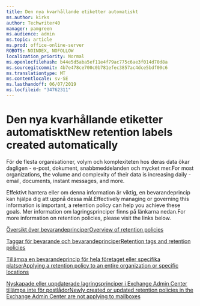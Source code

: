 ```yaml
---
title: Den nya kvarhållande etiketter automatiskt
ms.author: kirks
author: Techwriter40
manager: pamgreen
ms.audience: admin
ms.topic: article
ms.prod: office-online-server
ROBOTS: NOINDEX, NOFOLLOW
localization_priority: Normal
ms.openlocfilehash: b44e5d5aba5ef11e4f79ac775c6ae3f014d70d8a
ms.sourcegitcommit: 4b7e478ce700c0b781efec3857ac4dce5bdf00c6
ms.translationtype: MT
ms.contentlocale: sv-SE
ms.lasthandoff: 06/07/2019
ms.locfileid: "34762311"
---
```

# <a name="new-retention-labels-created-automatically"></a><span data-ttu-id="97def-102">Den nya kvarhållande etiketter automatiskt</span><span class="sxs-lookup"><span data-stu-id="97def-102">New retention labels created automatically</span></span>

<span data-ttu-id="97def-103">För de flesta organisationer, volym och komplexiteten hos deras data ökar dagligen - e-post, dokument, snabbmeddelanden och mycket mer.</span><span class="sxs-lookup"><span data-stu-id="97def-103">For most organizations, the volume and complexity of their data is increasing daily - email, documents, instant messages, and more.</span></span>

<span data-ttu-id="97def-104">Effektivt hantera eller om denna information är viktig, en bevarandeprincip kan hjälpa dig att uppnå dessa mål.</span><span class="sxs-lookup"><span data-stu-id="97def-104">Effectively managing or governing this information is important, a retention policy can help you achieve these goals.</span></span> <span data-ttu-id="97def-105">Mer information om lagringsprinciper finns på länkarna nedan.</span><span class="sxs-lookup"><span data-stu-id="97def-105">For more information on retention policies, please visit the links below.</span></span>

[<span data-ttu-id="97def-106">Översikt över bevarandeprinciper</span><span class="sxs-lookup"><span data-stu-id="97def-106">Overview of retention policies</span></span>](https://docs.microsoft.com/office365/securitycompliance/retention-policies)

[<span data-ttu-id="97def-107">Taggar för bevarande och bevarandeprinciper</span><span class="sxs-lookup"><span data-stu-id="97def-107">Retention tags and retention policies</span></span>](https://docs.microsoft.com/exchange/security-and-compliance/messaging-records-management/retention-tags-and-policies)

[<span data-ttu-id="97def-108">Tillämpa en bevarandeprincip för hela företaget eller specifika platser</span><span class="sxs-lookup"><span data-stu-id="97def-108">Applying a retention policy to an entire organization or specific locations</span></span>](https://docs.microsoft.com/office365/securitycompliance/retention-policies#applying-a-retention-policy-to-an-entire-organization-or-specific-locations)

[<span data-ttu-id="97def-109">Nyskapade eller uppdaterade lagringsprinciper i Exchange Admin Center tillämpa inte för postlådor</span><span class="sxs-lookup"><span data-stu-id="97def-109">Newly created or updated retention policies in the Exchange Admin Center are not applying to mailboxes</span></span>](https://docs.microsoft.com/alchemyinsights/retention-policies-in-exchange-admin-center-not-working)

